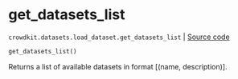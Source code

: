 # get_datasets_list
`crowdkit.datasets.load_dataset.get_datasets_list` | [Source code](https://github.com/Toloka/crowd-kit/blob/v1.1.0.rc2/crowdkit/datasets/load_dataset.py#L32)

```python
get_datasets_list()
```

Returns a list of available datasets in format [(name, description)].

